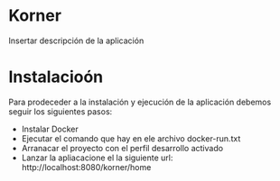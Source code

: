 # Korner
Insertar descripción de la aplicación
# Instalacioón
Para prodeceder a la instalación y ejecución de la aplicación debemos seguir los siguientes pasos:
- Instalar Docker
- Ejecutar el comando que hay en ele archivo docker-run.txt
- Arranacar el proyecto con el perfil desarrollo activado
- Lanzar la apliacacione el la siguiente url: http://localhost:8080/korner/home